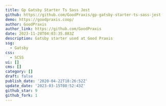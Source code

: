 ```yaml
---
title: Gp Gatsby Starter Ts Sass Jest
github: https://github.com/GoodPraxis/gp-gatsby-starter-ts-sass-jest
demo: https://goodpraxis.coop/
author: GoodPraxis
author_link: https://github.com/GoodPraxis
date: 2023-11-28T04:03:35.883Z
description: Gatsby starter used at Good Praxis
ssg:
  - Gatsby
css:
  - SCSS
ui: []
cms: []
category: []
draft: false
publish_date: '2020-04-22T18:26:52Z'
update_date: '2023-03-15T08:52:43Z'
github_star: 9
github_fork: 1
---
```

